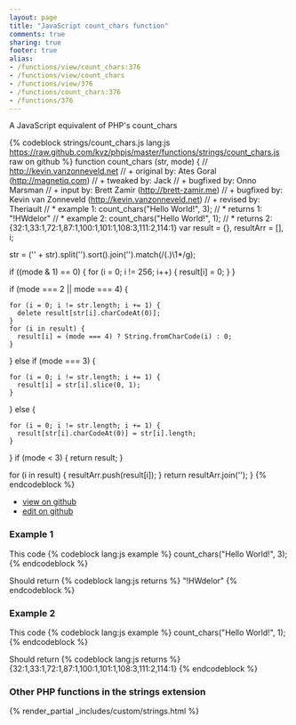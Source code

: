 ```yaml
---
layout: page
title: "JavaScript count_chars function"
comments: true
sharing: true
footer: true
alias:
- /functions/view/count_chars:376
- /functions/view/count_chars
- /functions/view/376
- /functions/count_chars:376
- /functions/376
---
```

<!-- Generated by Rakefile:build -->
A JavaScript equivalent of PHP's count_chars

{% codeblock strings/count_chars.js lang:js https://raw.github.com/kvz/phpjs/master/functions/strings/count_chars.js raw on github %}
function count_chars (str, mode) {
  // http://kevin.vanzonneveld.net
  // +   original by: Ates Goral (http://magnetiq.com)
  // +    tweaked by: Jack
  // +   bugfixed by: Onno Marsman
  // +      input by: Brett Zamir (http://brett-zamir.me)
  // +   bugfixed by: Kevin van Zonneveld (http://kevin.vanzonneveld.net)
  // +    revised by: Theriault
  // *     example 1: count_chars("Hello World!", 3);
  // *     returns 1: "!HWdelor"
  // *     example 2: count_chars("Hello World!", 1);
  // *     returns 2: {32:1,33:1,72:1,87:1,100:1,101:1,108:3,111:2,114:1}
  var result = {},
    resultArr = [],
    i;

  str = ('' + str).split('').sort().join('').match(/(.)\1*/g);

  if ((mode & 1) == 0) {
    for (i = 0; i != 256; i++) {
      result[i] = 0;
    }
  }

  if (mode === 2 || mode === 4) {

    for (i = 0; i != str.length; i += 1) {
      delete result[str[i].charCodeAt(0)];
    }
    for (i in result) {
      result[i] = (mode === 4) ? String.fromCharCode(i) : 0;
    }

  } else if (mode === 3) {

    for (i = 0; i != str.length; i += 1) {
      result[i] = str[i].slice(0, 1);
    }

  } else {

    for (i = 0; i != str.length; i += 1) {
      result[str[i].charCodeAt(0)] = str[i].length;
    }

  }
  if (mode < 3) {
    return result;
  }

  for (i in result) {
    resultArr.push(result[i]);
  }
  return resultArr.join('');
}
{% endcodeblock %}

 - [view on github](https://github.com/kvz/phpjs/blob/master/functions/strings/count_chars.js)
 - [edit on github](https://github.com/kvz/phpjs/edit/master/functions/strings/count_chars.js)

### Example 1
This code
{% codeblock lang:js example %}
count_chars("Hello World!", 3);
{% endcodeblock %}

Should return
{% codeblock lang:js returns %}
"!HWdelor"
{% endcodeblock %}

### Example 2
This code
{% codeblock lang:js example %}
count_chars("Hello World!", 1);
{% endcodeblock %}

Should return
{% codeblock lang:js returns %}
{32:1,33:1,72:1,87:1,100:1,101:1,108:3,111:2,114:1}
{% endcodeblock %}


### Other PHP functions in the strings extension
{% render_partial _includes/custom/strings.html %}
